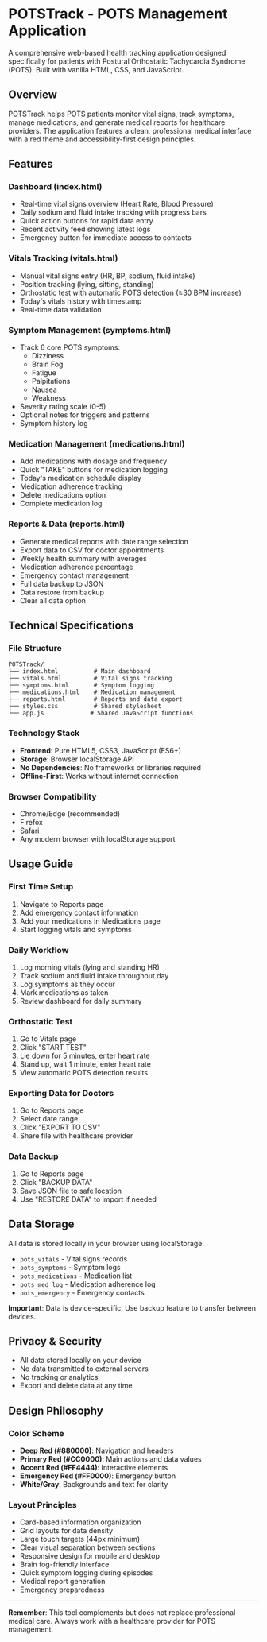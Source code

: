 # POTSTrack - POTS Management Application

A comprehensive web-based health tracking application designed specifically for patients with Postural Orthostatic Tachycardia Syndrome (POTS). Built with vanilla HTML, CSS, and JavaScript. 

## Overview

POTSTrack helps POTS patients monitor vital signs, track symptoms, manage medications, and generate medical reports for healthcare providers. The application features a clean, professional medical interface with a red theme and accessibility-first design principles.

## Features

### Dashboard (index.html)
- Real-time vital signs overview (Heart Rate, Blood Pressure)
- Daily sodium and fluid intake tracking with progress bars
- Quick action buttons for rapid data entry
- Recent activity feed showing latest logs
- Emergency button for immediate access to contacts

### Vitals Tracking (vitals.html)
- Manual vital signs entry (HR, BP, sodium, fluid intake)
- Position tracking (lying, sitting, standing)
- Orthostatic test with automatic POTS detection (≥30 BPM increase)
- Today's vitals history with timestamp
- Real-time data validation

### Symptom Management (symptoms.html)
- Track 6 core POTS symptoms:
  - Dizziness
  - Brain Fog
  - Fatigue
  - Palpitations
  - Nausea
  - Weakness
- Severity rating scale (0-5)
- Optional notes for triggers and patterns
- Symptom history log

### Medication Management (medications.html)
- Add medications with dosage and frequency
- Quick "TAKE" buttons for medication logging
- Today's medication schedule display
- Medication adherence tracking
- Delete medications option
- Complete medication log

### Reports & Data (reports.html)
- Generate medical reports with date range selection
- Export data to CSV for doctor appointments
- Weekly health summary with averages
- Medication adherence percentage
- Emergency contact management
- Full data backup to JSON
- Data restore from backup
- Clear all data option

## Technical Specifications

### File Structure
```
POTSTrack/
├── index.html          # Main dashboard
├── vitals.html         # Vital signs tracking
├── symptoms.html       # Symptom logging
├── medications.html    # Medication management
├── reports.html        # Reports and data export
├── styles.css          # Shared stylesheet
└── app.js             # Shared JavaScript functions
```

### Technology Stack
- **Frontend**: Pure HTML5, CSS3, JavaScript (ES6+)
- **Storage**: Browser localStorage API
- **No Dependencies**: No frameworks or libraries required
- **Offline-First**: Works without internet connection

### Browser Compatibility
- Chrome/Edge (recommended)
- Firefox
- Safari
- Any modern browser with localStorage support

## Usage Guide

### First Time Setup
1. Navigate to Reports page
2. Add emergency contact information
3. Add your medications in Medications page
4. Start logging vitals and symptoms

### Daily Workflow
1. Log morning vitals (lying and standing HR)
2. Track sodium and fluid intake throughout day
3. Log symptoms as they occur
4. Mark medications as taken
5. Review dashboard for daily summary

### Orthostatic Test
1. Go to Vitals page
2. Click "START TEST"
3. Lie down for 5 minutes, enter heart rate
4. Stand up, wait 1 minute, enter heart rate
5. View automatic POTS detection results

### Exporting Data for Doctors
1. Go to Reports page
2. Select date range
3. Click "EXPORT TO CSV"
4. Share file with healthcare provider

### Data Backup
1. Go to Reports page
2. Click "BACKUP DATA"
3. Save JSON file to safe location
4. Use "RESTORE DATA" to import if needed

## Data Storage

All data is stored locally in your browser using localStorage:
- `pots_vitals` - Vital signs records
- `pots_symptoms` - Symptom logs
- `pots_medications` - Medication list
- `pots_med_log` - Medication adherence log
- `pots_emergency` - Emergency contacts

**Important**: Data is device-specific. Use backup feature to transfer between devices.

## Privacy & Security

- All data stored locally on your device
- No data transmitted to external servers
- No tracking or analytics
- Export and delete data at any time

## Design Philosophy

### Color Scheme
- **Deep Red (#880000)**: Navigation and headers
- **Primary Red (#CC0000)**: Main actions and data values
- **Accent Red (#FF4444)**: Interactive elements
- **Emergency Red (#FF0000)**: Emergency button
- **White/Gray**: Backgrounds and text for clarity

### Layout Principles
- Card-based information organization
- Grid layouts for data density
- Large touch targets (44px minimum)
- Clear visual separation between sections
- Responsive design for mobile and desktop
- Brain fog-friendly interface
- Quick symptom logging during episodes
- Medical report generation
- Emergency preparedness

---

**Remember**: This tool complements but does not replace professional medical care. Always work with a healthcare provider for POTS management.
